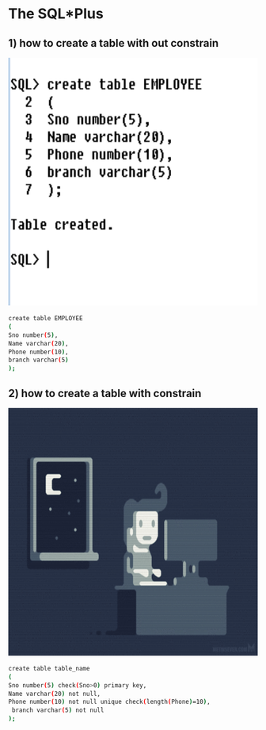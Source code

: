 # The SQL*Plus

## 1) how to create a table with out constrain 
<img src="image/1.png" width="1000" height="500">

```bash
create table EMPLOYEE
(
Sno number(5),
Name varchar(20),
Phone number(10),
branch varchar(5)
);
```
## 2) how to create a table with constrain 
<img src="https://raw.githubusercontent.com/Narayanan-info/Narayanan-info/main/g1.gif" width="1000" height="500">

```bash
create table table_name
(
Sno number(5) check(Sno>0) primary key,
Name varchar(20) not null,
Phone number(10) not null unique check(length(Phone)=10),
 branch varchar(5) not null
);

```